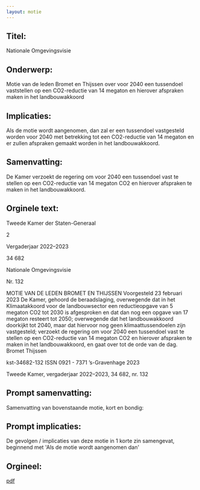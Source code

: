 ```yaml
---
layout: motie
---
```

## Titel:
Nationale Omgevingsvisie
## Onderwerp:
Motie van de leden Bromet en Thijssen over voor 2040 een tussendoel vaststellen op een CO2-reductie van 14 megaton en hierover afspraken maken in het landbouwakkoord
## Implicaties:

Als de motie wordt aangenomen, dan zal er een tussendoel vastgesteld worden voor 2040 met betrekking tot een CO2-reductie van 14 megaton en er zullen afspraken gemaakt worden in het landbouwakkoord.
## Samenvatting:

De Kamer verzoekt de regering om voor 2040 een tussendoel vast te stellen op een CO2-reductie van 14 megaton CO2 en hierover afspraken te maken in het landbouwakkoord.
## Orginele text:


Tweede Kamer der Staten-Generaal

2

Vergaderjaar 2022–2023

34 682

Nationale Omgevingsvisie

Nr. 132

MOTIE VAN DE LEDEN BROMET EN THIJSSEN
Voorgesteld 23 februari 2023
De Kamer,
gehoord de beraadslaging,
overwegende dat in het Klimaatakkoord voor de landbouwsector een
reductieopgave van 5 megaton CO2 tot 2030 is afgesproken en dat dan
nog een opgave van 17 megaton resteert tot 2050;
overwegende dat het landbouwakkoord doorkijkt tot 2040, maar dat
hiervoor nog geen klimaattussendoelen zijn vastgesteld;
verzoekt de regering om voor 2040 een tussendoel vast te stellen op een
CO2-reductie van 14 megaton CO2 en hierover afspraken te maken in het
landbouwakkoord,
en gaat over tot de orde van de dag.
Bromet
Thijssen

kst-34682-132
ISSN 0921 - 7371
’s-Gravenhage 2023

Tweede Kamer, vergaderjaar 2022–2023, 34 682, nr. 132


## Prompt samenvatting:
Samenvatting van bovenstaande motie, kort en bondig:


## Prompt implicaties:
De gevolgen / implicaties van deze motie in 1 korte zin samengevat, beginnend met 'Als de motie wordt aangenomen dan' 

## Orgineel:
[pdf](https://gegevensmagazijn.tweedekamer.nl/OData/v4/2.0/Document(e8de21fd-e7c1-4013-a3f6-9f83d3460c55)/resource)
